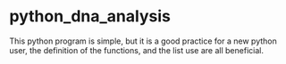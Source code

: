 # python_dna_analysis
This python program is simple, but it is a good practice for a new python user, the definition of the functions, and the list use are all beneficial.
